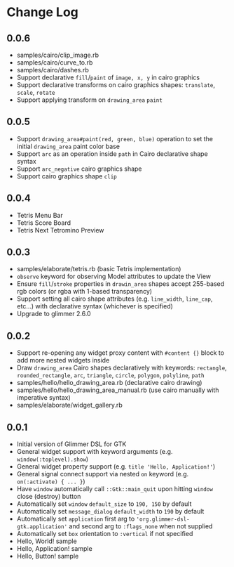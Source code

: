 # Change Log

## 0.0.6

- samples/cairo/clip_image.rb
- samples/cairo/curve_to.rb
- samples/cairo/dashes.rb
- Support declarative `fill`/`paint` of `image, x, y` in cairo graphics
- Support declarative transforms on cairo graphics shapes: `translate`, `scale`, `rotate`
- Support applying transform on `drawing_area` `paint`

## 0.0.5

- Support `drawing_area#paint(red, green, blue)` operation to set the initial `drawing_area` paint color base
- Support `arc` as an operation inside `path` in Cairo declarative shape syntax
- Support `arc_negative` cairo graphics shape
- Support cairo graphics shape `clip`

## 0.0.4

- Tetris Menu Bar
- Tetris Score Board
- Tetris Next Tetromino Preview

## 0.0.3

- samples/elaborate/tetris.rb (basic Tetris implementation)
- `observe` keyword for observing Model attributes to update the View
- Ensure `fill`/`stroke` properties in `drawin_area` shapes accept 255-based rgb colors (or rgba with 1-based transparency)
- Support setting all cairo shape attributes (e.g. `line_width`, `line_cap`, etc...) with declarative syntax (whichever is specified)
- Upgrade to glimmer 2.6.0

## 0.0.2

- Support re-opening any widget proxy content with `#content {}` block to add more nested widgets inside
- Draw `drawing_area` Cairo shapes declaratively with keywords: `rectangle`, `rounded_rectangle`, `arc`, `triangle`, `circle`, `polygon`, `polyline`, `path`
- samples/hello/hello_drawing_area.rb (declarative cairo drawing)
- samples/hello/hello_drawing_area_manual.rb (use cairo manually with imperative syntax)
- samples/elaborate/widget_gallery.rb

## 0.0.1

- Initial version of Glimmer DSL for GTK
- General widget support with keyword arguments (e.g. `window(:toplevel).show`)
- General widget property support (e.g. `title 'Hello, Application!'`)
- General signal connect support via nested `on` keyword (e.g. `on(:activate) { ... }`)
- Have `window` automatically call `::Gtk::main_quit` upon hitting `window` close (destroy) button
- Automatically set `window` `default_size` to `190, 150` by default
- Automatically set `message_dialog` `default_width` to `190` by default
- Automatically set `application` first arg to `'org.glimmer-dsl-gtk.application'` and second arg to `:flags_none` when not supplied
- Automatically set `box` orientation to `:vertical` if not specified
- Hello, World! sample
- Hello, Application! sample
- Hello, Button! sample
